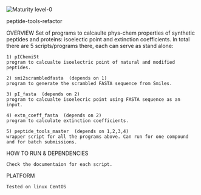 ![Maturity level-0](https://img.shields.io/badge/Maturity%20Level-ML--0-red)

peptide-tools-refactor

OVERVIEW
    Set of programs to calcaulte phys-chem properties of synthetic peptides and proteins: isoelectic point and extinction coefficients.
    In total there are 5 scripts/programs there, each can serve as stand alone:

    1) pIChemiSt  
    program to calcualte isoelectric point of natural and modified peptides. 

    2) smi2scrambledfasta  (depends on 1)
    program to generate the scrambled FASTA sequence from Smiles.

    3) pI_fasta  (depends on 2)
    program to calcualte isoelecric point using FASTA sequence as an input.

    4) extn_coeff_fasta  (depends on 2)
    program to calculate extinction coefficients.

    5) peptide_tools_master  (depends on 1,2,3,4)
    wrapper script for all the programs above. Can run for one compound and for batch submissions.


HOW TO RUN & DEPENDENCIES 

    Check the documentaion for each script. 

PLATFORM

    Tested on linux CentOS

